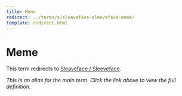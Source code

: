 ```yaml
---
title: Meme
redirect: ../terms/s/sleaveface-sleeveface-meme/
template: redirect.html
---
```


# Meme

This term redirects to [Sleaveface / Sleeveface](../terms/s/sleaveface-sleeveface-meme/).

*This is an alias for the main term. Click the link above to view the full definition.*
